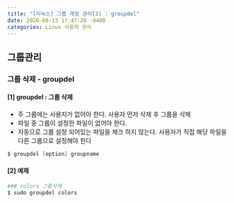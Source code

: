 ```yaml
---
title: "[리눅스] 그룹 계정 관리[3] : groupdel"
date: 2020-08-13 17:47:28 -0400
categories: Linux 사용자 관리
---
```


## 그룹관리

### 그룹 삭제 - groupdel

#### [1] groupdel : 그룹 삭제
- 주 그룹에는 사용지가 없어야 한다. 사용자 먼저 삭제 후 그룹을 삭제
- 파일 중 그룹이 설정한 파일이 없어야 한다.
- 자동으로 그룹 설정 되어있는 파일을 체크 하지 않는다. 사용자가 직접 해당 파일을 다른 그룹으로 설정해야 한다

```s
$ groupdel [option] groupname
```

#### [2] 예제
```bash
### colors 그룹삭제
$ sudo groupdel colors
```